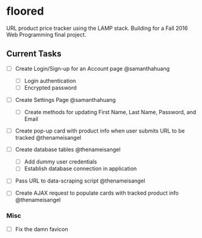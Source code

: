 # floored
URL product price tracker using the LAMP stack. Building for a Fall 2016 Web Programming final project.

## Current Tasks

- [ ] Create Login/Sign-up for an Account page @samanthahuang
	- [ ] Login authentication
	- [ ] Encrypted password
- [ ] Create Settings Page @samanthahuang 
	- [ ] Create methods for updating First Name, Last Name, Password, and Email
- [ ] Create pop-up card with product info when user submits URL to be tracked @thenameisangel
- [ ] Create database tables @thenameisangel
	- [ ] Add dummy user credentials
	- [ ] Establish database connection in application 
- [ ] Pass URL to data-scraping script @thenameisangel
- [ ] Create AJAX request to populate cards with tracked product info @thenameisangel


### Misc
- [ ] Fix the damn favicon
